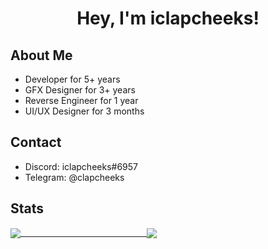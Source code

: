 <h1 align="center">Hey, I'm iclapcheeks!</h1>

## About Me
- Developer for 5+ years
- GFX Designer for 3+ years
- Reverse Engineer for 1 year
- UI/UX Designer for 3 months

## Contact
- Discord: iclapcheeks#6957
- Telegram: @clapcheeks

## Stats
<pre><a href="https://github.com/iclapcheeks/iclapcheeks"><img align="center" src="https://github-readme-stats.vercel.app/api?username=iclapcheeks&layout=compact&theme=tokyonight"/>                        </a><a href="https://github.com/iclapcheeks/iclapcheeks"><img align="center" src="https://github-readme-stats.vercel.app/api/top-langs/?username=iclapcheeks&layout=compact&theme=tokyonight"/></a></pre>
